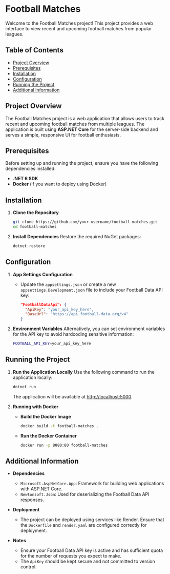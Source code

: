 # Football Matches

Welcome to the Football Matches project! This project provides a web interface to view recent and upcoming football matches from popular leagues.

## Table of Contents
- [Project Overview](#project-overview)
- [Prerequisites](#prerequisites)
- [Installation](#installation)
- [Configuration](#configuration)
- [Running the Project](#running-the-project)
- [Additional Information](#additional-information)

## Project Overview
The Football Matches project is a web application that allows users to track recent and upcoming football matches from multiple leagues. The application is built using **ASP.NET Core** for the server-side backend and serves a simple, responsive UI for football enthusiasts.

## Prerequisites
Before setting up and running the project, ensure you have the following dependencies installed:
- **.NET 6 SDK**
- **Docker** (if you want to deploy using Docker)

## Installation
1. **Clone the Repository**
   ```bash
   git clone https://github.com/your-username/football-matches.git
   cd football-matches
   ```

2. **Install Dependencies**
   Restore the required NuGet packages:
   ```bash
   dotnet restore
   ```

## Configuration
1. **App Settings Configuration**
   - Update the `appsettings.json` or create a new `appsettings.Development.json` file to include your Football Data API key:
     ```json
     "FootballDataApi": {
       "ApiKey": "your_api_key_here",
       "BaseUrl": "https://api.football-data.org/v4"
     }
     ```

2. **Environment Variables**
   Alternatively, you can set environment variables for the API key to avoid hardcoding sensitive information:
   ```bash
   FOOTBALL_API_KEY=your_api_key_here
   ```

## Running the Project
1. **Run the Application Locally**
   Use the following command to run the application locally:
   ```bash
   dotnet run
   ```
   The application will be available at [http://localhost:5000](http://localhost:5000).

2. **Running with Docker**
   - **Build the Docker Image**
     ```bash
     docker build -t football-matches .
     ```
   - **Run the Docker Container**
     ```bash
     docker run -p 8080:80 football-matches
     ```

## Additional Information
- **Dependencies**
  - `Microsoft.AspNetCore.App`: Framework for building web applications with ASP.NET Core.
  - `Newtonsoft.Json`: Used for deserializing the Football Data API responses.

- **Deployment**
  - The project can be deployed using services like Render. Ensure that the `Dockerfile` and `render.yaml` are configured correctly for deployment.

- **Notes**
  - Ensure your Football Data API key is active and has sufficient quota for the number of requests you expect to make.
  - The `ApiKey` should be kept secure and not committed to version control.

